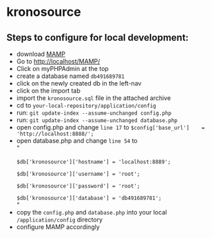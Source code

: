 kronosource
===========

<h2>Steps to configure for local development:</h2>
<ul>
<li>download <a target="_blank" href="http://www.mamp.info/en/index.html">MAMP</a></li>
<li>Go to <a target="_blank" href="http://localhost/MAMP/">http://localhost/MAMP/</a></li>
<li>Click on myPHPAdmin at the top</li>
<li>create a database named <code>db491689781</code></li>
<li>click on the newly created db in the left-nav</li>
<li>click on the import tab</li>
<li>import the <code>kronosource.sql</code> file in the attached archive</li>
<li>cd to <code>your-local-repository/application/config</code></li>
<li>run: <code>git update-index --assume-unchanged config.php</code></li>
<li>run: <code>git update-index --assume-unchanged database.php</code></li>
<li>open config.php and change <code>line 17</code> to <code>$config['base_url']	= 'http://localhost:8888/';</code></li>
<li>open database.php and change <code>line 54</code> to<br>
"<br><code>
$db['kronosource']['hostname'] = 'localhost:8889';<br>
$db['kronosource']['username'] = 'root';<br>
$db['kronosource']['password'] = 'root';<br>
$db['kronosource']['database'] = 'db491689781';</code><br>
"
</li>
<li>copy the <code>config.php</code> and <code>database.php</code> into your local <code>/application/config</code> directory</li>
<li>configure MAMP accordingly</li>
</ul>
